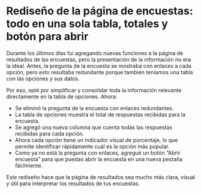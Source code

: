 # Rediseño de la página de encuestas: todo en una sola tabla, totales y botón para abrir

Durante los últimos días fui agregando nuevas funciones a la página de resultados de las encuestas, pero la presentación de la información no era la ideal. Antes, la pregunta de la encuesta se mostraba con enlaces a cada opción, pero esto resultaba redundante porque también teníamos una tabla con las opciones y sus datos.

Por eso, opté por simplificar y consolidar toda la información relevante directamente en la tabla de opciones. Ahora:

- Se eliminó la pregunta de la encuesta con enlaces redundantes.
- La tabla de opciones muestra el total de respuestas recibidas para la encuesta.
- Se agregó una nueva columna que cuenta todas las respuestas recibidas para cada opción.
- Ahora cada opción tiene un indicador visual de porcentaje, lo que permite identificar rápidamente cuál es la opción más popular.
- Como ya no está la pregunta con enlaces, agregué un botón “Abrir encuesta” para que puedas abrir la encuesta en una nueva pestaña fácilmente.

Este rediseño hace que la página de resultados sea mucho más clara, visual y útil para interpretar los resultados de tus encuestas.

